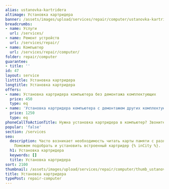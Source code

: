 ```yaml
---
alias: ustanovka-kartridera
altimage: Установка картридера
banner: /assets/images/upload/services/repair/computer/ustanovka-kartridera.jpg
breadcrumbs:
- name: Услуги
  url: /services/
- name: Ремонт устройств
  url: /services/repair/
- name: Компьютер
  url: /services/repair/computer/
folder: repair/computer
guarantee:
- title: ''
id: 47
layout: service
listtitle: Установка картридера
longtitle: Установка картридера
offers:
- name: Установка картридера компьютера без демонтажа комплектующих
  price: 450
  type: eq
- name: 'Установка картридера компьютера с демонтажем других комплектующих '
  price: 1250
  type: eq
phoneCallToActionTitle: Нужна установка картридера в компьютер? Звоните!
popular: 'false'
section: /services
seo:
  description: Часто возникает необходимость читать карты памяти с различных гаджетов?
    Поможем подобрать и установить встроенный картридер {% inCity %}.
  h1: Установка картридера
  keywords: []
  title: Установка картридера
sort: 2100
thumbnail: /assets/images/upload/services/repair/computer/thumb_ustanovka-kartridera.jpg
title: Установка картридера
typePost: repair-computer
---
```

